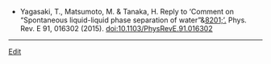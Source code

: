 ---
---
* Yagasaki, T., Matsumoto, M. & Tanaka, H. Reply to ‘Comment on “Spontaneous liquid-liquid phase separation of water”&[8201;’.](/8201;’.) Phys. Rev. E 91, 016302 (2015). [doi:10.1103/PhysRevE.91.016302](doi:10.1103/PhysRevE.91.016302)


----
[Edit](https://github.com/vitroid/vitroid.github.io/edit/master/MD/YMT2015b.md)
